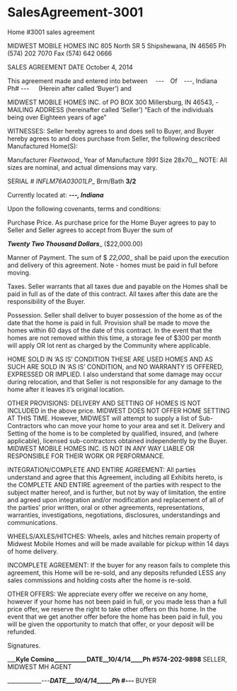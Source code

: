 SalesAgreement-3001
===================

Home #3001 sales agreement


MIDWEST
            MOBILE HOMES INC
                         805 North SR 5 Shipshewana, IN 46565
                          Ph (574) 202 7070 Fax (574) 642 0666

SALES AGREEMENT		DATE  October 4, 2014

This agreement made and entered into between 
  ---  Of   ---, Indiana
Ph# ---   (Herein after called ‘Buyer’) and 

MIDWEST MOBILE HOMES INC. of PO BOX 300 Millersburg, IN 46543, - MAILING ADDRESS  (hereinafter called ‘Seller’)  “Each of the individuals being over Eighteen years of age”

WITNESSES:
Seller hereby agrees to and does sell to Buyer, and Buyer hereby agrees to and does purchase from Seller, the following described Manufactured Home(S):

Manufacturer _Fleetwood__    Year of Manufacture _1991_ 
Size  28x70__
NOTE: All sizes are nominal, and actual dimensions may vary.

SERIAL  # _INFLM76A03001LP__  Brm/Bath __3/2__


Currently located at: ___---, Indiana___ 


 Upon the following covenants, terms and conditions:

Purchase Price.
As purchase price for the Home Buyer agrees to pay to Seller and 
Seller agrees to accept from Buyer the sum of

 ___Twenty Two Thousand Dollars____ ($22,000.00)

Manner of Payment.
The sum of $ _22,000__ shall be paid upon the execution and delivery of this agreement. 
		Note - homes must be paid in full before moving.



Taxes.
Seller warrants that all taxes due and payable on the Homes shall be paid in full as of the date of this contract.  All taxes after this date are the responsibility of the Buyer.


Possession.
Seller shall deliver to buyer possession of the home as of the date that the home is paid in full.  Provision shall be made to move the homes within 60 days of the date of this contract.  In the event that the homes are not removed within this time, a storage fee of $300 per month will apply OR lot rent as charged by the Community where applicable.	 
 										 

HOME SOLD IN ‘AS IS’ CONDITION
THESE ARE USED HOMES AND AS SUCH ARE SOLD IN ‘AS IS’ CONDITION, and NO WARRANTY IS OFFERED, EXPRESSED OR IMPLIED.  I also understand that some damage may occur during relocation, and that Seller is not responsible for any damage to the home after it leaves it’s original location. 


OTHER PROVISIONS: 
DELIVERY AND SETTING OF HOMES IS NOT INCLUDED in the above price. MIDWEST DOES NOT OFFER HOME SETTING AT THIS TIME. However, MIDWEST will attempt to supply a list of Sub-Contractors who can move your home to your area and set it.
Delivery and Setting of the home is to be completed by qualified, insured, and (where applicable), licensed sub-contractors obtained independently by the Buyer.   MIDWEST MOBILE HOMES INC.  IS NOT IN ANY WAY LIABLE OR RESPONSIBLE FOR THEIR WORK OR PERFORMANCE.


INTEGRATION/COMPLETE AND ENTIRE AGREEMENT:  All parties understand and agree that this Agreement, including all Exhibits hereto, is the COMPLETE AND ENTIRE agreement of the parties with respect to the subject matter hereof, and is further, but not by way of limitation, the entire and agreed upon integration and/or modification and replacement of all of the parties’ prior written, oral or other agreements, representations, warranties, investigations, negotiations, disclosures, understandings and communications.


WHEELS/AXLES/HITCHES: Wheels, axles and hitches remain property of Midwest Mobile Homes and will be made available for pickup within 14 days of home delivery. 



INCOMPLETE AGREEMENT: If the buyer for any reason fails to complete this agreement, this Home will be re-sold, and any deposits refunded LESS any sales commissions and holding costs after the home is re-sold.



OTHER OFFERS: We appreciate every offer we receive on any home, however if your home has not been paid in full, or you made less than a full price offer, we reserve the right to take other offers on this home.  In the event that we get another offer before the home has been paid in full, you will be given the opportunity to match that offer, or your deposit will be refunded.



Signatures.

_____Kyle Comino___________DATE__10/4/14____Ph #__574-202-9898____
SELLER, MIDWEST MH AGENT

_____________---____________DATE___10/4/14_____Ph #_____---________
BUYER


